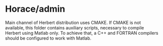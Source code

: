 # Horace/admin
Main channel of Herbert distribution uses CMAKE.
If CMAKE is not available, this folder contains auxiliary scripts, necessary to compile Herbert using Matlab only. 
To achieve that, a C++ and FORTRAN compilers should be configured to work with Matlab.


